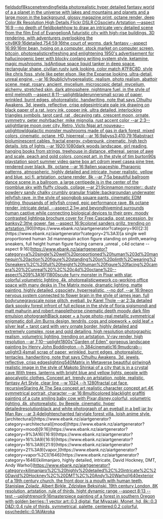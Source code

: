 [fields](https://www.ebank.nz/aiartgenerator?category=fields)[dof](https://www.ebank.nz/aiartgenerator?category=dof)[8k](https://www.ebank.nz/aiartgenerator?category=8k)[scene](https://www.ebank.nz/aiartgenerator?category=scene)[trending](https://www.ebank.nz/aiartgenerator?category=trending)[field](https://www.ebank.nz/aiartgenerator?category=field)[a photorealistic hyper detailed fantasy world of a a planet in the universe with lakes and mountains and planets and  a large moon in the background, glossy magazine print, octane render, deep Color,8k Resolution,High Details,Flickr,DSLR,CGsociety,Artstation —aspect 16:9 —no depth of field](https://www.ebank.nz/aiartgenerator?category=a%20photorealistic%20hyper%20detailed%20fantasy%20world%20of%20a%20a%20planet%20in%20the%20universe%20with%20lakes%20and%20mountains%20and%20planets%20and%20%20a%20large%20moon%20in%20the%20background%2C%20glossy%20magazine%20print%2C%20octane%20render%2C%20deep%20Color%2C8k%20Resolution%2CHigh%20Details%2CFlickr%2CDSLR%2CCGsociety%2CArtstation%20%E2%80%94aspect%2016%3A9%20%E2%80%94no%20depth%20of%20field)[bokeh](https://www.ebank.nz/aiartgenerator?category=bokeh)[how to draw an intricate very detailed scene from the film End of Evangelion](https://www.ebank.nz/aiartgenerator?category=how%20to%20draw%20an%20intricate%20very%20detailed%20scene%20from%20the%20film%20End%20of%20Evangelion)[A futuristic city with high-rise buildings, 3D rendering, with adventurers overlooking the city](https://www.ebank.nz/aiartgenerator?category=A%20futuristic%20city%20with%20high-rise%20buildings%2C%203D%20rendering%2C%20with%20adventurers%20overlooking%20the%20city)[8K](https://www.ebank.nz/aiartgenerator?category=8K)[9:16](https://www.ebank.nz/aiartgenerator?category=9%3A16)[detailed,](https://www.ebank.nz/aiartgenerator?category=detailed%2C)[75](https://www.ebank.nz/aiartgenerator?category=75)[4:5](https://www.ebank.nz/aiartgenerator?category=4%3A5)[9:16](https://www.ebank.nz/aiartgenerator?category=9%3A16)[the court of worms, dark fantasy --aspect 16:9](https://www.ebank.nz/aiartgenerator?category=the%20court%20of%20worms%2C%20dark%20fantasy%20--aspect%2016%3A9)[9:16](https://www.ebank.nz/aiartgenerator?category=9%3A16)[mr bean, typing on a computer, stock market on computer screen, bitcoin, photorealistic](https://www.ebank.nz/aiartgenerator?category=mr%20bean%2C%20typing%20on%20a%20computer%2C%20stock%20market%20on%20computer%20screen%2C%20bitcoin%2C%20photorealistic)[refreshing and enlightening 1950's advertisement for hallucinogenic beer  with blocky conlang writing system style, ketamine, magic mushrooms, lsd](https://www.ebank.nz/aiartgenerator?category=refreshing%20and%20enlightening%201950%27s%20advertisement%20for%20hallucinogenic%20beer%20%20with%20blocky%20conlang%20writing%20system%20style%2C%20ketamine%2C%20magic%20mushrooms%2C%20lsd)[Antique space liquid tanker in deep space, rectangular shape, civilian rusty junk looking, color match  #7F8C8D, style like chris foss, style like peter elson, like the Expanse looking, ultra-detail, unreal engine, --ar 16:9](https://www.ebank.nz/aiartgenerator?category=Antique%20space%20liquid%20tanker%20in%20deep%20space%2C%20rectangular%20shape%2C%20civilian%20rusty%20junk%20looking%2C%20color%20match%20%20%237F8C8D%2C%20style%20like%20chris%20foss%2C%20style%20like%20peter%20elson%2C%20like%20the%20Expanse%20looking%2C%20ultra-detail%2C%20unreal%20engine%2C%20--ar%2016%3A9)[publicly](https://www.ebank.nz/aiartgenerator?category=publicly)[hyperealistic, realism, photo realism, abattoir scene, meat, rosary, ancient, mycelium, microscopic detail, mycelium, alchemy, stretched skin, dark atmosphere, nightmare fuel, in the style of emil melmoth --aspect 8:11](https://www.ebank.nz/aiartgenerator?category=hyperealistic%2C%20realism%2C%20photo%20realism%2C%20abattoir%20scene%2C%20meat%2C%20rosary%2C%20ancient%2C%20mycelium%2C%20microscopic%20detail%2C%20mycelium%2C%20alchemy%2C%20stretched%20skin%2C%20dark%20atmosphere%2C%20nightmare%20fuel%2C%20in%20the%20style%20of%20emil%20melmoth%20--aspect%208%3A11)[--uplight](https://www.ebank.nz/aiartgenerator?category=--uplight)[bladerunner](https://www.ebank.nz/aiartgenerator?category=bladerunner)[small scrap of paper, wrinkled, burnt edges, photorealistic, handwriting, note that says Cthulhu Awakens, 3d, jewels, reflective, crisp edges](https://www.ebank.nz/aiartgenerator?category=small%20scrap%20of%20paper%2C%20wrinkled%2C%20burnt%20edges%2C%20photorealistic%2C%20handwriting%2C%20note%20that%20says%20Cthulhu%20Awakens%2C%203d%2C%20jewels%2C%20reflective%2C%20crisp%20edges)[intricate pale ink drawing on black paper of a rat, ivory ink, copper ink, ultra detailed, interlocking triangles symbols, tarot card, rat , decaying rats, crescent moon, ornate, symmetry, peter mohrbacher, mike mignolia, rust accent color --ar 2:3](https://www.ebank.nz/aiartgenerator?category=intricate%20pale%20ink%20drawing%20on%20black%20paper%20of%20a%20rat%2C%20ivory%20ink%2C%20copper%20ink%2C%20ultra%20detailed%2C%20interlocking%20triangles%20symbols%2C%20tarot%20card%2C%20rat%20%2C%20decaying%20rats%2C%20crescent%20moon%2C%20ornate%2C%20symmetry%2C%20peter%20mohrbacher%2C%20mike%20mignolia%2C%20rust%20accent%20color%20--ar%202%3A3)[--uplight](https://www.ebank.nz/aiartgenerator?category=--uplight)[large moon over city, Retro, Victo Ngai art nouveau](https://www.ebank.nz/aiartgenerator?category=large%20moon%20over%20city%2C%20Retro%2C%20Victo%20Ngai%20art%20nouveau)[--uplight](https://www.ebank.nz/aiartgenerator?category=--uplight)[owld](https://www.ebank.nz/aiartgenerator?category=owld)[galactic monster mushrooms made of gas in dark forest, mixed colors, cinematic, octane, HD, hiperreal --ar 16:9](https://www.ebank.nz/aiartgenerator?category=galactic%20monster%20mushrooms%20made%20of%20gas%20in%20dark%20forest%2C%20mixed%20colors%2C%20cinematic%2C%20octane%2C%20HD%2C%20hiperreal%20--ar%2016%3A9)[abyss](https://www.ebank.nz/aiartgenerator?category=abyss)[3:4](https://www.ebank.nz/aiartgenerator?category=3%3A4)[10:7](https://www.ebank.nz/aiartgenerator?category=10%3A7)[9:16](https://www.ebank.nz/aiartgenerator?category=9%3A16)[abstract bioluminescent cables, fractal energy, cyberpunk, cinematic, high tech details,  lots of lights --ar 1920:1080](https://www.ebank.nz/aiartgenerator?category=abstract%20bioluminescent%20cables%2C%20fractal%20energy%2C%20cyberpunk%2C%20cinematic%2C%20high%20tech%20details%2C%20%20lots%20of%20lights%20--ar%201920%3A1080)[dark woods landscape, girl reading, hanging books from strings, treehouse in distance, ethereal, sense of awe and scale, peach and gold colors, concept art, in the style of tim burton](https://www.ebank.nz/aiartgenerator?category=dark%20woods%20landscape%2C%20girl%20reading%2C%20hanging%20books%20from%20strings%2C%20treehouse%20in%20distance%2C%20ethereal%2C%20sense%20of%20awe%20and%20scale%2C%20peach%20and%20gold%20colors%2C%20concept%20art%2C%20in%20the%20style%20of%20tim%20burton)[90s playstation sport summer video game box art cdrom jewel case](https://www.ebank.nz/aiartgenerator?category=90s%20playstation%20sport%20summer%20video%20game%20box%20art%20cdrom%20jewel%20case)[a pine tree, rendered over black, 8k, octane --ar 16:9](https://www.ebank.nz/aiartgenerator?category=a%20pine%20tree%2C%20rendered%20over%20black%2C%208k%2C%20octane%20--ar%2016%3A9)[alien spaceship, Pharaonic patterns, atmospheric, highly detailed and intricate, hyper realistic, yellow and blue, sci fi, artstation, octane render, 8k --ar 7:5](https://www.ebank.nz/aiartgenerator?category=alien%20spaceship%2C%20Pharaonic%20patterns%2C%20atmospheric%2C%20highly%20detailed%20and%20intricate%2C%20hyper%20realistic%2C%20yellow%20and%20blue%2C%20sci%20fi%2C%20artstation%2C%20octane%20render%2C%208k%20--ar%207%3A5)[a beautiful ballroom dance scene in a ballroom, a large centipede is in the center of the room](https://www.ebank.nz/aiartgenerator?category=a%20beautiful%20ballroom%20dance%20scene%20in%20a%20ballroom%2C%20a%20large%20centipede%20is%20in%20the%20center%20of%20the%20room)[blue sky with fluffy clouds, collage —ar 21:9](https://www.ebank.nz/aiartgenerator?category=blue%20sky%20with%20fluffy%20clouds%2C%20collage%20%E2%80%94ar%2021%3A9)[cinnamon monster::  dusty powdery sandy chalky crumbly granular friable::](https://www.ebank.nz/aiartgenerator?category=cinnamon%20monster%3A%3A%20%20dusty%20powdery%20sandy%20chalky%20crumbly%20granular%20friable%3A%3A)[background](https://www.ebank.nz/aiartgenerator?category=background)[an underwater jellyfish rave, in the style of spongbob square pants, cinematic EDM lighting, thousands of jellyfish crowd, epic performance rave, 8k octane render, intricate detail, --aspect 2:1](https://www.ebank.nz/aiartgenerator?category=an%20underwater%20jellyfish%20rave%2C%20in%20the%20style%20of%20spongbob%20square%20pants%2C%20cinematic%20EDM%20lighting%2C%20thousands%20of%20jellyfish%20crowd%2C%20epic%20performance%20rave%2C%208k%20octane%20render%2C%20intricate%20detail%2C%20--aspect%202%3A1)[∞ and beyond](https://www.ebank.nz/aiartgenerator?category=%E2%88%9E%20and%20beyond)[hivemind surrounds human captive while connecting biological devices to their prey, moody contrasted lighting](https://www.ebank.nz/aiartgenerator?category=hivemind%20surrounds%20human%20captive%20while%20connecting%20biological%20devices%20to%20their%20prey%2C%20moody%20contrasted%20lighting)[a brochure cover for Free Cascadia, post secession, by banksy](https://www.ebank.nz/aiartgenerator?category=a%20brochure%20cover%20for%20Free%20Cascadia%2C%20post%20secession%2C%20by%20banksy)[2:3](https://www.ebank.nz/aiartgenerator?category=2%3A3)[the gower, fae --aspect 16:9](https://www.ebank.nz/aiartgenerator?category=the%20gower%2C%20fae%20--aspect%2016%3A9)[colonel sanders grillz. trending on artstation.](https://www.ebank.nz/aiartgenerator?category=colonel%20sanders%20grillz.%20trending%20on%20artstation.)[90](https://www.ebank.nz/aiartgenerator?category=90)[2:3](https://www.ebank.nz/aiartgenerator?category=2%3A3)[a single well proportioned human 3d mannequin action figure standing on plinth,wearing sneakers, full height human figure facing camera ,unreal , c4d octane --aspect 9:16](https://www.ebank.nz/aiartgenerator?category=a%20single%20well%20proportioned%20human%203d%20mannequin%20action%20figure%20standing%20on%20plinth%2Cwearing%20sneakers%2C%20full%20height%20human%20figure%20facing%20camera%20%2Cunreal%20%2C%20c4d%20octane%20--aspect%209%3A16)[1](https://www.ebank.nz/aiartgenerator?category=1)[1800s](https://www.ebank.nz/aiartgenerator?category=1800s)[cute furry monster in Pixar with star, colorful,volumetric lighting, 4k, photorealistic](https://www.ebank.nz/aiartgenerator?category=cute%20furry%20monster%20in%20Pixar%20with%20star%2C%20colorful%2Cvolumetric%20lighting%2C%204k%2C%20photorealistic)[wework co-working office space with many desks in The Matrix movie, dramatic lighting, matte painting, highly detailed, cgsociety, hyperrealistic, --no dof, --ar 16:9](https://www.ebank.nz/aiartgenerator?category=wework%20co-working%20office%20space%20with%20many%20desks%20in%20The%20Matrix%20movie%2C%20dramatic%20lighting%2C%20matte%20painting%2C%20highly%20detailed%2C%20cgsociety%2C%20hyperrealistic%2C%20--no%20dof%2C%20--ar%2016%3A9)[neon nervous system connected to flower brain in the style of james jean, full body](https://www.ebank.nz/aiartgenerator?category=neon%20nervous%20system%20connected%20to%20flower%20brain%20in%20the%20style%20of%20james%20jean%2C%20full%20body)[rune](https://www.ebank.nz/aiartgenerator?category=rune)[grayscale noise glitch, eyeball, by Karel Thole --ar 2:3](https://www.ebank.nz/aiartgenerator?category=grayscale%20noise%20glitch%2C%20eyeball%2C%20by%20Karel%20Thole%20--ar%202%3A3)[a detailed dark spooky forest infront of full eclipse in the style of floria sigismondi and matt mahurin and robert mapplethorpe cinematic depth moody dark film emulsion photograph](https://www.ebank.nz/aiartgenerator?category=a%20detailed%20dark%20spooky%20forest%20infront%20of%20full%20eclipse%20in%20the%20style%20of%20floria%20sigismondi%20and%20matt%20mahurin%20and%20robert%20mapplethorpe%20cinematic%20depth%20moody%20dark%20film%20emulsion%20photograph)[Black paper + a huge photo-real metallic symmetrical enigmatic doll Jim Burns design, tendrils, cogs and pipework + gold leaf + silver leaf + tarot card with very ornate border,  highly detailed and extremely complex, rose and gold detailing, high resolution photographic realism, volumetric lighting, trending on artstation, V-ray render, high resolution --ar 7:10](https://www.ebank.nz/aiartgenerator?category=Black%20paper%20%2B%20a%20huge%20photo-real%20metallic%20symmetrical%20enigmatic%20doll%20Jim%20Burns%20design%2C%20tendrils%2C%20cogs%20and%20pipework%20%2B%20gold%20leaf%20%2B%20silver%20leaf%20%2B%20tarot%20card%20with%20very%20ornate%20border%2C%20%20highly%20detailed%20and%20extremely%20complex%2C%20rose%20and%20gold%20detailing%2C%20high%20resolution%20photographic%20realism%2C%20volumetric%20lighting%2C%20trending%20on%20artstation%2C%20V-ray%20render%2C%20high%20resolution%20--ar%207%3A10)[--uplight](https://www.ebank.nz/aiartgenerator?category=--uplight)[1800s](https://www.ebank.nz/aiartgenerator?category=1800s)["Garden of Eden" gorgeous landscape painting by Henry John Boddington --h 384](https://www.ebank.nz/aiartgenerator?category=%22Garden%20of%20Eden%22%20gorgeous%20landscape%20painting%20by%20Henry%20John%20Boddington%20--h%20384)[cinematic](https://www.ebank.nz/aiartgenerator?category=cinematic)[16:9](https://www.ebank.nz/aiartgenerator?category=16%3A9)[mudcrab](https://www.ebank.nz/aiartgenerator?category=mudcrab)[--uplight](https://www.ebank.nz/aiartgenerator?category=--uplight)[3:4](https://www.ebank.nz/aiartgenerator?category=3%3A4)[small scrap of paper, wrinkled, burnt edges, photorealistic, tentacles, handwriting, note that says Cthulhu Awakens, 3d, jewels, reflective, crisp edges](https://www.ebank.nz/aiartgenerator?category=small%20scrap%20of%20paper%2C%20wrinkled%2C%20burnt%20edges%2C%20photorealistic%2C%20tentacles%2C%20handwriting%2C%20note%20that%20says%20Cthulhu%20Awakens%2C%203d%2C%20jewels%2C%20reflective%2C%20crisp%20edges)[lighting](https://www.ebank.nz/aiartgenerator?category=lighting)[540](https://www.ebank.nz/aiartgenerator?category=540)[Matrix in Metaverse beautiful girl](https://www.ebank.nz/aiartgenerator?category=Matrix%20in%20Metaverse%20beautiful%20girl)[wing](https://www.ebank.nz/aiartgenerator?category=wing)[A realistic image in the style of Makoto Shinkai of a city that is in a crystal cave With trees, lanterns with bright blue and yellow lights, people with apocalyptic clothes. Concept art, trendy on artstation, noble, realistic, fantasy Art Style, clear line  --w 1024  --h 1280](https://www.ebank.nz/aiartgenerator?category=A%20realistic%20image%20in%20the%20style%20of%20Makoto%20Shinkai%20of%20a%20city%20that%20is%20in%20a%20crystal%20cave%20With%20trees%2C%20lanterns%20with%20bright%20blue%20and%20yellow%20lights%2C%20people%20with%20apocalyptic%20clothes.%20Concept%20art%2C%20trendy%20on%20artstation%2C%20noble%2C%20realistic%2C%20fantasy%20Art%20Style%2C%20clear%20line%20%20--w%201024%20%20--h%201280)[fractal cat face, recursive](https://www.ebank.nz/aiartgenerator?category=fractal%20cat%20face%2C%20recursive)[Staring At The Sea concept art realistic character concept art 4K symmetrical portrait, character --ar 16:8](https://www.ebank.nz/aiartgenerator?category=Staring%20At%20The%20Sea%20concept%20art%20realistic%20character%20concept%20art%204K%20symmetrical%20portrait%2C%20character%20--ar%2016%3A8)[multicolored blacklight graffiti painting of a cute smiling baby cow with Pixar,disney,colorful, volumetric lighting, 4k, photorealistic, by Beeple, cinematic, hyper detailed](https://www.ebank.nz/aiartgenerator?category=multicolored%20blacklight%20graffiti%20painting%20of%20a%20cute%20smiling%20baby%20cow%20with%20Pixar%2Cdisney%2Ccolorful%2C%20volumetric%20lighting%2C%204k%2C%20photorealistic%2C%20by%20Beeple%2C%20cinematic%2C%20hyper%20detailed)[resolution](https://www.ebank.nz/aiartgenerator?category=resolution)[black and white photograph of an eyeball in a bell jar by Man Ray --ar 3:4](https://www.ebank.nz/aiartgenerator?category=black%20and%20white%20photograph%20of%20an%20eyeball%20in%20a%20bell%20jar%20by%20Man%20Ray%20--ar%203%3A4)[delight](https://www.ebank.nz/aiartgenerator?category=delight)[enchanted fairytale forest villa. loish anime style.](https://www.ebank.nz/aiartgenerator?category=enchanted%20fairytale%20forest%20villa.%20loish%20anime%20style.)[architectural](https://www.ebank.nz/aiartgenerator?category=architectural)[mood](https://www.ebank.nz/aiartgenerator?category=mood)[9:16](https://www.ebank.nz/aiartgenerator?category=9%3A16)[16:9](https://www.ebank.nz/aiartgenerator?category=16%3A9)[16:9](https://www.ebank.nz/aiartgenerator?category=16%3A9)[21:9](https://www.ebank.nz/aiartgenerator?category=21%3A9)[vapor,](https://www.ebank.nz/aiartgenerator?category=vapor%2C)[1646](https://www.ebank.nz/aiartgenerator?category=1646)[kilimanjaro, highly detailed, intricate, David Hockney, DMT, Andy Warhol](https://www.ebank.nz/aiartgenerator?category=kilimanjaro%2C%20highly%20detailed%2C%20intricate%2C%20David%20Hockney%2C%20DMT%2C%20Andy%20Warhol)[640](https://www.ebank.nz/aiartgenerator?category=640)[exterior of a 19th century church, the front door is a mouth with human teeth, Stanislaw Zoladz, Albert Birkle, Zdzisław Beksiński, 19th century London, 8K resolution, artstation, rule of thirds, hight dynamic range --aspect 8:13 --test --uplight](https://www.ebank.nz/aiartgenerator?category=exterior%20of%20a%2019th%20century%20church%2C%20the%20front%20door%20is%20a%20mouth%20with%20human%20teeth%2C%20Stanislaw%20Zoladz%2C%20Albert%20Birkle%2C%20Zdzis%C5%82aw%20Beksi%C5%84ski%2C%2019th%20century%20London%2C%208K%20resolution%2C%20artstation%2C%20rule%20of%20thirds%2C%20hight%20dynamic%20range%20--aspect%208%3A13%20--test%20--uplight)[renoir](https://www.ebank.nz/aiartgenerator?category=renoir)[9:16](https://www.ebank.nz/aiartgenerator?category=9%3A16)[masterpiece painting of a forest in southern Oregon with golden berries::1 vector art::0.3 digital, flat Miyazaki, Monet, hd, 8k::0.3 D&D::0.4 rule of thirds, symmetrical, palette, centered:0.2 colorful, psychedelic::0.1](https://www.ebank.nz/aiartgenerator?category=masterpiece%20painting%20of%20a%20forest%20in%20southern%20Oregon%20with%20golden%20berries%3A%3A1%20vector%20art%3A%3A0.3%20digital%2C%20flat%20Miyazaki%2C%20Monet%2C%20hd%2C%208k%3A%3A0.3%20D%26D%3A%3A0.4%20rule%20of%20thirds%2C%20symmetrical%2C%20palette%2C%20centered%3A0.2%20colorful%2C%20psychedelic%3A%3A0.1)[AlAkroka](https://www.ebank.nz/aiartgenerator?category=AlAkroka)